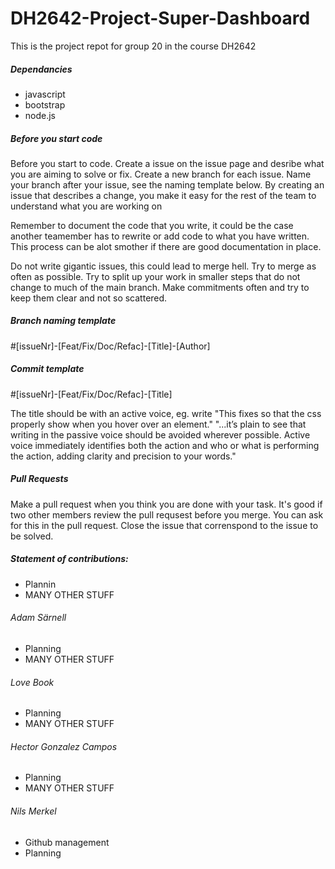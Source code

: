 # DH2642-Project-Super-Dashboard
This is the project repot for group 20 in the course DH2642

##### Dependancies
- javascript
- bootstrap
- node.js

##### Before you start code
Before you start to code. Create a issue on the issue page and desribe what you are aiming to solve or fix. Create a new branch for each issue.
Name your branch after your issue, see the naming template below. By creating an issue that describes a change, you make it easy for the rest of the team to understand what you are working on

Remember to document the code that you write, it could be the case another teamember has to rewrite or add code to what you have written. 
This process can be alot smother if there are good documentation in place. 

Do not write gigantic issues, this could lead to merge hell. Try to merge as often as possible. Try to split up your work in smaller steps that do not change to much of the main branch. Make commitments often and try to keep them clear and not so scattered.

##### Branch naming template

#[issueNr]-[Feat/Fix/Doc/Refac]-[Title]-[Author]

##### Commit template
#[issueNr]-[Feat/Fix/Doc/Refac]-[Title]

The title should be with an active voice, eg. write "This fixes so that the css properly show when you hover over an element." 
"...it’s plain to see that writing in the passive voice should be avoided wherever possible. Active voice immediately identifies both the action and who or what is performing the action, adding clarity and precision to your words."

##### Pull Requests
Make a pull request when you think you are done with your task. It's good if two other members review the pull requsest before you merge. You can ask for this in the pull request. Close the issue that correnspond to the issue to be solved. 

##### Statement of contributions:
 - Plannin
 - MANY OTHER STUFF 
###### Adam Särnell
 - Planning
 - MANY OTHER STUFF 
###### Love Book
 - Planning
 - MANY OTHER STUFF 
###### Hector Gonzalez Campos
 - Planning 
 - MANY OTHER STUFF 
###### Nils Merkel
 - Github management 
 - Planning 
